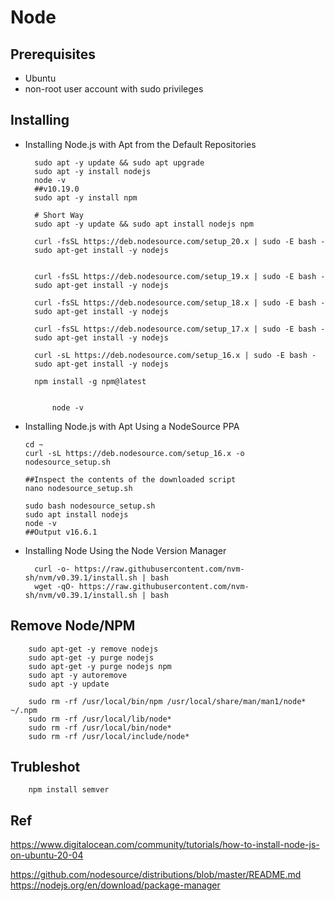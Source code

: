 
# Node

## Prerequisites 

- Ubuntu 
- non-root user account with sudo privileges 


##  Installing

- Installing Node.js with Apt from the Default Repositories

        sudo apt -y update && sudo apt upgrade
        sudo apt -y install nodejs
        node -v
        ##v10.19.0
        sudo apt -y install npm
        
        # Short Way
        sudo apt -y update && sudo apt install nodejs npm 

        curl -fsSL https://deb.nodesource.com/setup_20.x | sudo -E bash -
        sudo apt-get install -y nodejs
  

        curl -fsSL https://deb.nodesource.com/setup_19.x | sudo -E bash -
        sudo apt-get install -y nodejs
  
        curl -fsSL https://deb.nodesource.com/setup_18.x | sudo -E bash -
        sudo apt-get install -y nodejs
        
        curl -fsSL https://deb.nodesource.com/setup_17.x | sudo -E bash -
        sudo apt-get install -y nodejs
        
        curl -sL https://deb.nodesource.com/setup_16.x | sudo -E bash -
        sudo apt-get install -y nodejs

        npm install -g npm@latest
        
 
            node -v


- Installing Node.js with Apt Using a NodeSource PPA

      cd ~
      curl -sL https://deb.nodesource.com/setup_16.x -o nodesource_setup.sh

      ##Inspect the contents of the downloaded script
      nano nodesource_setup.sh

      sudo bash nodesource_setup.sh
      sudo apt install nodejs
      node -v
      ##Output v16.6.1
 
- Installing Node Using the Node Version Manager

        curl -o- https://raw.githubusercontent.com/nvm-sh/nvm/v0.39.1/install.sh | bash
        wget -qO- https://raw.githubusercontent.com/nvm-sh/nvm/v0.39.1/install.sh | bash



##  Remove Node/NPM

        sudo apt-get -y remove nodejs  
        sudo apt-get -y purge nodejs 
        sudo apt-get -y purge nodejs npm
        sudo apt -y autoremove
        sudo apt -y update 
        
        sudo rm -rf /usr/local/bin/npm /usr/local/share/man/man1/node* ~/.npm
        sudo rm -rf /usr/local/lib/node*
        sudo rm -rf /usr/local/bin/node*
        sudo rm -rf /usr/local/include/node*

      



## Trubleshot 

        npm install semver


## Ref

https://www.digitalocean.com/community/tutorials/how-to-install-node-js-on-ubuntu-20-04

https://github.com/nodesource/distributions/blob/master/README.md
https://nodejs.org/en/download/package-manager

